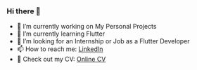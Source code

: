 ### Hi there 👋


- 🔭 I’m currently working on My Personal Projects
- 🌱 I’m currently learning Flutter
- 🤔 I’m looking for an Internship or Job as a Flutter Developer
- 📫 How to reach me: [LinkedIn](https://www.linkedin.com/in/ahmed-shawky-ahmed/)
- 📄 Check out my CV: [Online CV](https://ahmedshawkyahmed.github.io/Online_Resume/)
